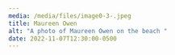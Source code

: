 ```yaml
---
media: /media/files/image0-3-.jpeg
title: Maureen Owen
alt: "A photo of Maureen Owen on the beach "
date: 2022-11-07T12:30:00-0500
---
```

